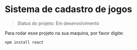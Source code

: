 <h1> Sistema de cadastro de jogos</h1>

>Status do projeto: Em desenvolvimento

Para rodar esse projeto na sua maquina, por favor digite:

```
npm install react
```
